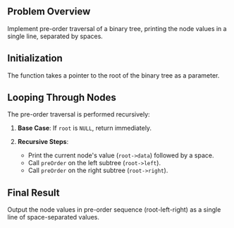 ## Problem Overview
Implement pre-order traversal of a binary tree, printing the node values in a single line, separated by spaces.

## Initialization
The function takes a pointer to the root of the binary tree as a parameter.

## Looping Through Nodes
The pre-order traversal is performed recursively:

1. **Base Case**: If `root` is `NULL`, return immediately.

2. **Recursive Steps**:
   - Print the current node's value (`root->data`) followed by a space.
   - Call `preOrder` on the left subtree (`root->left`).
   - Call `preOrder` on the right subtree (`root->right`).

## Final Result
Output the node values in pre-order sequence (root-left-right) as a single line of space-separated values.
